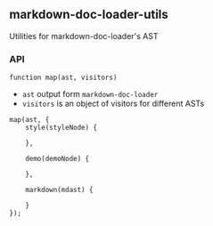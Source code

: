 ## markdown-doc-loader-utils

Utilities for markdown-doc-loader's AST

### API

`function map(ast, visitors)`

* `ast` output form `markdown-doc-loader`
* `visitors` is an object of visitors for different ASTs

```
map(ast, {
	style(styleNode) {

	},

	demo(demoNode) {

	},

	markdown(mdast) {

	}
});
```
